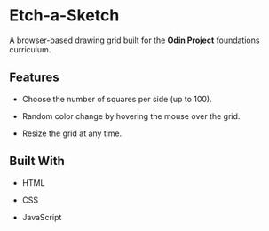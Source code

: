 # Etch-a-Sketch

A browser-based drawing grid built for the **Odin Project** foundations curriculum.

## Features

- Choose the number of squares per side (up to 100).

- Random color change by hovering the mouse over the grid.

- Resize the grid at any time.

## Built With

- HTML

- CSS

- JavaScript